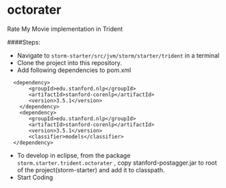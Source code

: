 # octorater
Rate My Movie implementation in Trident


####Steps:
* Navigate to ```storm-starter/src/jvm/storm/starter/trident``` in a terminal
* Clone the project into this repository.
* Add following dependencies to pom.xml
```
  <dependency>
       <groupId>edu.stanford.nlp</groupId>
       <artifactId>stanford-corenlp</artifactId>
       <version>3.5.1</version>
    </dependency>
    <dependency>
       <groupId>edu.stanford.nlp</groupId>
       <artifactId>stanford-corenlp</artifactId>
       <version>3.5.1</version>
       <classifier>models</classifier>
  </dependency>
```
* To develop in eclipse, from the package ```storm.starter.trident.octorater``` , copy stanford-postagger.jar to root of the project(storm-starter) and add it to classpath.
* Start Coding

